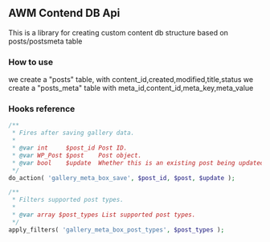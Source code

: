 ## AWM Contend DB Api

This is a library for creating custom content db structure based on posts/postsmeta table

### How to use

we create a "posts" table, with content_id,created,modified,title,status
we create a "posts_meta" table with meta_id,content_id,meta_key,meta_value



### Hooks reference

```php
/**
 * Fires after saving gallery data.
 *
 * @var int     $post_id Post ID.
 * @var WP_Post $post    Post object.
 * @var bool    $update  Whether this is an existing post being updated or not.
 */
do_action( 'gallery_meta_box_save', $post_id, $post, $update );
```

```php
/**
 * Filters supported post types.
 *
 * @var array $post_types List supported post types.
 */
apply_filters( 'gallery_meta_box_post_types', $post_types );
```

